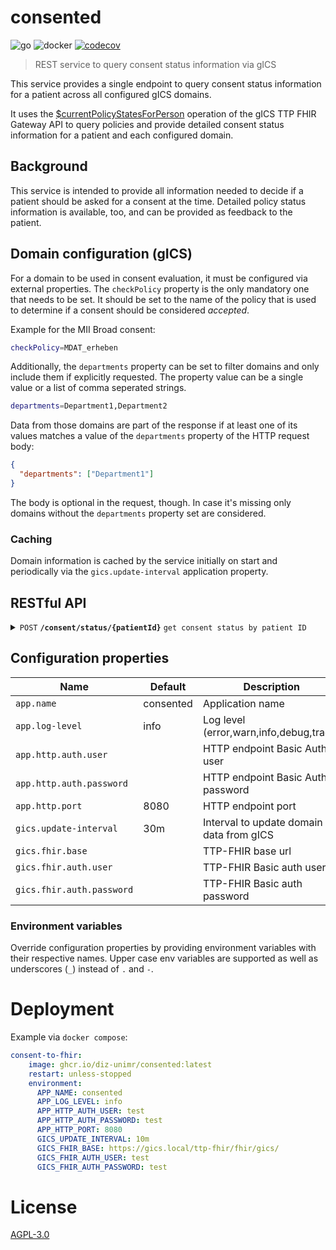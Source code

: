 # consented
![go](https://github.com/diz-unimr/consented/actions/workflows/build.yml/badge.svg) ![docker](https://github.com/diz-unimr/consent-to-fhir/actions/workflows/release.yml/badge.svg) [![codecov](https://codecov.io/github/diz-unimr/consented/branch/main/graph/badge.svg?token=4ciJIXKAK5)](https://codecov.io/github/diz-unimr/consented)
> REST service to query consent status information via gICS

This service provides a single endpoint to query consent status information for a patient across all configured gICS domains.

It uses the [$currentPolicyStatesForPerson](https://www.ths-greifswald.de/wp-content/uploads/tools/fhirgw/ig/2.2.0/ImplementationGuide-markdown-Einwilligungsmanagement-Operations-currentPolicyStatesForPerson.html)
operation of the gICS TTP FHIR Gateway API to query policies and provide detailed consent status information for a patient and each configured domain.  

## Background

This service is intended to provide all information needed to decide if a patient should be asked for a consent at the time. 
Detailed policy status information is available, too, and can be provided as feedback to the patient.

## Domain configuration (gICS)

For a domain to be used in consent evaluation, it must be configured via external properties.
The `checkPolicy` property is the only mandatory one that needs to be set. It should be set to the name of the 
policy that is used to determine if a consent should be considered _accepted_.  

Example for the MII Broad consent:

```sh
checkPolicy=MDAT_erheben
```

Additionally, the `departments` property can be set to filter domains and only include them if explicitly requested. 
The property value can be a single value or a list of comma seperated strings.

```sh
departments=Department1,Department2
```

Data from those domains are part of the response if at least one of its values matches a value of the
`departments` property of the HTTP request body:

```json
{
  "departments": ["Department1"]
}
```

The body is optional in the request, though. In case it's missing only domains without the `departments` property set
are considered.

### Caching

Domain information is cached by the service initially on start and periodically via the `gics.update-interval`
application property.


## RESTful API

<details>
 <summary><code>POST</code> <code><b>/consent/status/{patientId}</b></code> <code>get consent status by patient ID</code></summary>

##### Request

###### Path parameter

> | name        |  type     | data type | description        |
> |-------------|-----------|-----------|--------------------|
> | `patientId` |  required | string    | The gICS signer ID |

###### Body

_The body is optional!_

> | content-type       | value                      | description                                   |
> |--------------------|----------------------------|-----------------------------------------------|
> | `application/json` | `{"departments": ["..."]}` | Include listed departments in status response |

##### Responses

_Response JSON interface definitions below._

> | http code | content-type       | response                         |
> |-----------|--------------------|----------------------------------|
> | `200`     | `application/json` | Array of `Consent domain status` |
> | `400`     | `application/json` | `Error`                          |
> | `401`     |                    |                                  |
> | `404`     | `application/json` | `Error`                          |
> | `502`     | `application/json` | `Error`                          |

###### JSON response interfaces

`Consent domain status`

_See `Policy` response below._

| property     | description                      | type                                                       |
|--------------|----------------------------------|------------------------------------------------------------|
| domain       | domain name                      | `string`                                                   |
| description  | domain description               | `string`                                                   |
| status       | consent status of `checkPolicy`  | `string` ("not-asked", "accepted", "declined", "declined") |
| last-updated | date of last update              | `string` (ISO 8601 date)                                   |
| expires      | date of expiry                   | `string` (ISO 8601 date)                                   |
| ask-consent  | patient can be asked for consent | `boolean`                                                  |
| policies     | domain name                      | Array of `Policy`                                          |

`Policy`

| property | description   | type      |
|----------|---------------|-----------|
| name     | policy name   | `string`  |
| permit   | policy status | `boolean` |

`Error`

| property | description         | type     |
|----------|---------------------|----------|
| error    | error response text | `string` |

##### Example cURL

> ```bash
>  curl -X POST -H "Content-Type: application/json" https://localhost/consent/status/42
> ```


#### Example response

>```json
>[
>    {
>      "domain": "Test",
>      "description": "Test consent",
>      "status": "not-asked",
>      "last-updated": null,
>      "expires": null,
>      "ask-consent": true,
>      "policies": []
>    },
>    {
>      "domain": "MII",
>      "description": "Broad Consent",
>      "status": "declined",
>      "last-updated": "2023-09-21T14:13:25.999+02:00",
>      "expires": "2028-09-21T00:00:00+02:00",
>      "ask-consent": false,
>      "policies": [
>        {
>          "name": "Erfassung neuer identifizierender Daten (IDAT)",
>          "permit": false
>        },
>        {
>          "name": "Rekontaktierung bezüglich Zusatzbefund im Rahmen der am Standort dafür entwickelten Prozesse und der im Nutzungsantrag angegebenen Bedingungen",
>          "permit": false
>        },
>        {
>          "name": "Erfassung medizinischer Daten (MDAT)",
>          "permit": false
>        }
>      ]
>    }
>]
>```
</details>

## Configuration properties

| Name                      | Default   | Description                              |
|---------------------------|-----------|------------------------------------------|
| `app.name`                | consented | Application name                         |
| `app.log-level`           | info      | Log level (error,warn,info,debug,trace)  |
| `app.http.auth.user`      |           | HTTP endpoint Basic Auth user            |
| `app.http.auth.password`  |           | HTTP endpoint Basic Auth password        |
| `app.http.port`           | 8080      | HTTP endpoint port                       |
| `gics.update-interval`    | 30m       | Interval to update domain data from gICS |
| `gics.fhir.base`          |           | TTP-FHIR base url                        |
| `gics.fhir.auth.user`     |           | TTP-FHIR Basic auth user                 |
| `gics.fhir.auth.password` |           | TTP-FHIR Basic auth password             |


### Environment variables

Override configuration properties by providing environment variables with their respective names.
Upper case env variables are supported as well as underscores (`_`) instead of `.` and `-`.


# Deployment

Example via `docker compose`:
```yml
consent-to-fhir:
    image: ghcr.io/diz-unimr/consented:latest
    restart: unless-stopped
    environment:
      APP_NAME: consented
      APP_LOG_LEVEL: info
      APP_HTTP_AUTH_USER: test
      APP_HTTP_AUTH_PASSWORD: test
      APP_HTTP_PORT: 8080
      GICS_UPDATE_INTERVAL: 10m
      GICS_FHIR_BASE: https://gics.local/ttp-fhir/fhir/gics/
      GICS_FHIR_AUTH_USER: test
      GICS_FHIR_AUTH_PASSWORD: test
```

# License

[AGPL-3.0](https://www.gnu.org/licenses/agpl-3.0.en.html)
